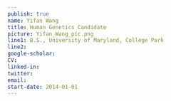 ```yaml
---
publish: true
name: Yifan Wang
title: Human Genetics Candidate
picture: Yifan_Wang_pic.png
line1: B.S., University of Maryland, College Park 
line2:
google-scholar: 
CV:
linked-in: 
twitter:
email:
start-date: 2014-01-01
---
```

